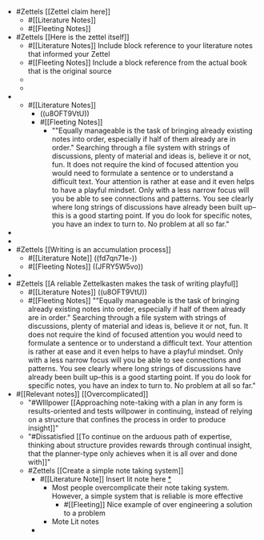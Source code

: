 - #Zettels [[Zettel claim here]]
    - #[[Literature Notes]] 
    - #[[Fleeting Notes]]
- #Zettels [[Here is the zettel itself]]
    - #[[Literature Notes]] Include block reference to your literature notes that informed your Zettel
    - #[[Fleeting Notes]] Include a block reference from the actual book that is the original source
    - 
    - 
- 
    - #[[Literature Notes]]
        - ((u8OFT9VtU))
        - #[[Fleeting Notes]] 
            - ""Equally manageable is the task of bringing already existing notes into order, especially if half of them already are in order." Searching through a file system with strings of discussions, plenty of material and ideas is, believe it or not, fun. It does not require the kind of focused attention you would need to formulate a sentence or to understand a difficult text. Your attention is rather at ease and it even helps to have a playful mindset. Only with a less narrow focus will you be able to see connections and patterns. You see clearly where long strings of discussions have already been built up–this is a good starting point. If you do look for specific notes, you have an index to turn to. No problem at all so far."
- 
- 
- #Zettels [[Writing is an accumulation process]]
    - #[[Literature Note]] ((fd7qn71e-))
    - #[[Fleeting Notes]] ((JFRY5W5vo))
- 
- #Zettels [[A reliable Zettelkasten makes the task of writing playful]]
    - #[[Literature Notes]] ((u8OFT9VtU))
    - #[[Fleeting Notes]] ""Equally manageable is the task of bringing already existing notes into order, especially if half of them already are in order." Searching through a file system with strings of discussions, plenty of material and ideas is, believe it or not, fun. It does not require the kind of focused attention you would need to formulate a sentence or to understand a difficult text. Your attention is rather at ease and it even helps to have a playful mindset. Only with a less narrow focus will you be able to see connections and patterns. You see clearly where long strings of discussions have already been built up–this is a good starting point. If you do look for specific notes, you have an index to turn to. No problem at all so far."
- #[[Relevant notes]] [[Overcomplicated]]
    - "#WIllpower [[Approaching note-taking with a plan in any form is results-oriented and tests willpower in continuing, instead of relying on a structure that confines the process in order to produce insight]]"
    - "#Dissatisfied [[To continue on the arduous path of expertise, thinking about structure provides rewards through continual insight, that the planner-type only achieves when it is all over and done with]]"
    - #Zettels [[Create a simple note taking system]]
        - #[[Literature Note]] Insert lit note here [*](((sZZifNT1C)))
            - Most people overcomplicate their note taking system. However, a simple system that is reliable is more effective
                - #[[Fleeting]] Nice example of over engineering a solution to a problem
            - Mote Lit notes
        - 
